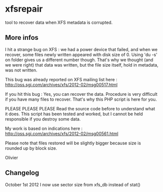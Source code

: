 xfsrepair
=========

tool to recover data when XFS metadata is corrupted.

More infos
----------

I hit a strange bug on XFS : we had a power device that failed, and when we recover, some files newly written
appeared with disk size of 0.
Using 'du -s' on folder gives us a different number though.
That's why we thought (and we were right) that data was written, but the file size itself, hold in metadata, was not written.

This bug was already reported on XFS mailing list here  :
http://oss.sgi.com/archives/xfs/2012-02/msg00517.html

If you hit this bug : Yes, you can recover the data. Procedure is very difficult if you have many files to recover.
That's why this PHP script is here for you.

PLEASE PLEASE PLEASE
Read the source code before to understand what it does. This script has been tested and worked, but I cannot be held responsible 
if you destroy some data.


My work is based on indications here : 
http://oss.sgi.com/archives/xfs/2012-02/msg00561.html

Please note that files restored will be slightly bigger because size is rounded up by block size.


Olivier

Changelog
---------

October 1st 2012
I now use sector size from xfs_db instead of stat()
